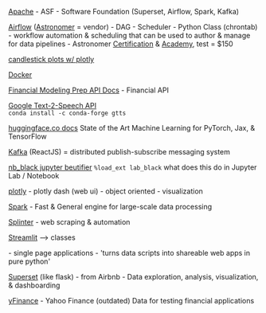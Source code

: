 [Apache](https://apache.org/) - ASF - Software Foundation (Superset, Airflow, Spark, Kafka)<br>

[Airflow](https://airflow.apache.org/) ([Astronomer](https://astronomer.io/) = vendor) - DAG - Scheduler - Python Class (chrontab) - workflow automation & scheduling that can be used to author & manage for data pipelines - Astronomer [Certification](https://www.astronomer.io/certification/) & [Academy](https://academy.astronomer.io/), test = $150 <br>

[candlestick plots w/ plotly](https://plotly.com/python/candlestick-charts/)<br>

[Docker](https://www.docker.com/) <br>

[Financial Modeling Prep API Docs](site.financialmodelingprep.com/developer/docs/) - Financial API <br>

[Google Text-2-Speech API](https://gtts.readthedocs.io/en/latest/) <br>
`conda install -c conda-forge gtts`<br>

[huggingface.co docs](https://huggingface.co/docs/transformers/index) State of the Art Machine Learning for PyTorch, Jax, & TensorFlow <br>

[Kafka](https://kafka.apache.org/) (ReactJS) = distributed publish-subscribe messaging system <br>

[nb_black jupyter beutifier](https://github.com/dnanhkhoa/nb_black) `%load_ext lab_black` what does this do in Jupyter Lab / Notebook <br>

[plotly](https://plotly.com/) - plotly dash (web ui) - object oriented - visualization <br>

[Spark](https://spark.apache.org/) - Fast & General engine for large-scale data processing<br>

[Splinter](https://splinter.readthedocs.io/en/latest/) - web scraping & automation<br>

[Streamlit](https://streamlit.io/) --> classes <div> - single page applications - 'turns data scripts into shareable web apps in pure python' <br>

[Superset](https://superset.apache.org/) (like flask) - from Airbnb - Data exploration, analysis, visualization, & dashboarding <br>

[yFinance](https://pypi.org/project/yfinance/) - Yahoo Finance (outdated) Data for testing financial applications<br>








